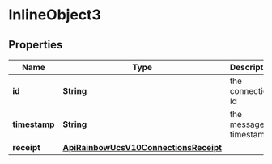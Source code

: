 

# InlineObject3

## Properties

Name | Type | Description | Notes
------------ | ------------- | ------------- | -------------
**id** | **String** | the connection Id | 
**timestamp** | **String** | the message timestamp | 
**receipt** | [**ApiRainbowUcsV10ConnectionsReceipt**](ApiRainbowUcsV10ConnectionsReceipt.md) |  | 



